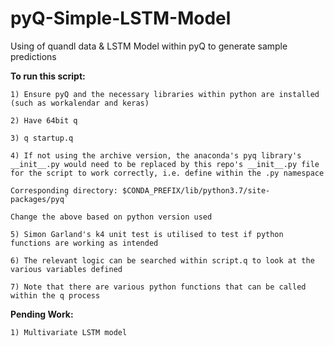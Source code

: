 # pyQ-Simple-LSTM-Model
Using of quandl data &amp; LSTM Model within pyQ to generate sample predictions

**To run this script:**
```
1) Ensure pyQ and the necessary libraries within python are installed (such as workalendar and keras)

2) Have 64bit q 

3) q startup.q

4) If not using the archive version, the anaconda's pyq library's __init__.py would need to be replaced by this repo's __init__.py file for the script to work correctly, i.e. define within the .py namespace

Corresponding directory: $CONDA_PREFIX/lib/python3.7/site-packages/pyq`

Change the above based on python version used 

5) Simon Garland's k4 unit test is utilised to test if python functions are working as intended

6) The relevant logic can be searched within script.q to look at the various variables defined

7) Note that there are various python functions that can be called within the q process 
```

**Pending Work:**
```
1) Multivariate LSTM model
```
